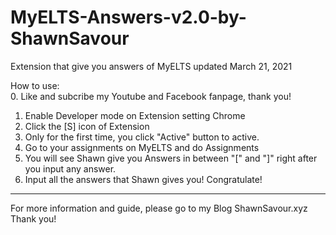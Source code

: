 # MyELTS-Answers-v2.0-by-ShawnSavour
Extension that give you answers of MyELTS updated March 21, 2021

How to use:  
0. Like and subcribe my Youtube and Facebook fanpage, thank you!
1. Enable Developer mode on Extension setting Chrome 
2. Click the [S] icon of Extension 
3. Only for the first time, you click "Active" button to active.
4. Go to your assignments on MyELTS and do Assignments
5. You will see Shawn give you Answers in between "[" and "]" right after you input any answer.
6. Input all the answers that Shawn gives you! Congratulate!
---
For more information and guide, please go to my Blog ShawnSavour.xyz
Thank you!
